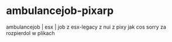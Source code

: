 # ambulancejob-pixarp
ambulancejob | esx | job z esx-legacy z nui z pixy
jak cos sorry za rozpierdol w plikach 
